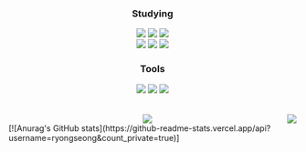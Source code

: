 <div align=center> 
  	<h3> Studying </h3>
</div>
<div align=center>
	<img src="https://img.shields.io/badge/JavaScript-F7DF1E?style=flat&logo=JavaScript&logoColor=white" />
	<img src="https://img.shields.io/badge/Node.js-339933?style=flat&logo=Node.js&logoColor=white" />
	<img src="https://img.shields.io/badge/Nest.js-E0234E?style=flat&logo=Nest.js&logoColor=white" />
	<br>
	<img src="https://img.shields.io/badge/Python-3776AB?style=flat&logo=Python&logoColor=white" />
	<img src="https://img.shields.io/badge/MongoDB-47A248?style=flat&logo=MongoDB&logoColor=white" />
	<img src="https://img.shields.io/badge/Mongoose-880000?style=flat&logo=Mongoose&logoColor=white" />
	<br>
</div>
<div align=center>
	<h3> Tools </h3>
</div>
<div align=center>
	<img src="https://img.shields.io/badge/Visual%20Studio%20Code-007ACC?style=flat&logo=VisualStudioCode&logoColor=white" />
	<img src="https://img.shields.io/badge/GitHub-181717?style=flat&logo=GitHub&logoColor=white" />
	<img src="https://img.shields.io/badge/Git-F05032?style=flat&logo=Git&logoColor=white" />
</div>
<br>
<div align="center">
  	<br>
	<img src="https://github-readme-stats.vercel.app/api/top-langs/?username=ryongseong&theme=midnight-purple">
	<a href="https://solved.ac/xmssnsk"><img align="right" src="http://mazassumnida.wtf/api/v2/generate_badge?boj=xmssnsk&theme=dark"/></a>
</div>
[![Anurag's GitHub stats](https://github-readme-stats.vercel.app/api?username=ryongseong&count_private=true)]
